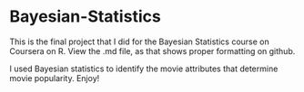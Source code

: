 # Bayesian-Statistics

This is the final project that I did for the Bayesian Statistics course on Coursera on R. View the .md file, as that shows proper formatting on github. 

I used Bayesian statistics to identify the movie attributes that determine movie popularity. Enjoy! 
